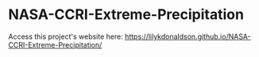# NASA-CCRI-Extreme-Precipitation
Access this project's website here: https://lilykdonaldson.github.io/NASA-CCRI-Extreme-Precipitation/